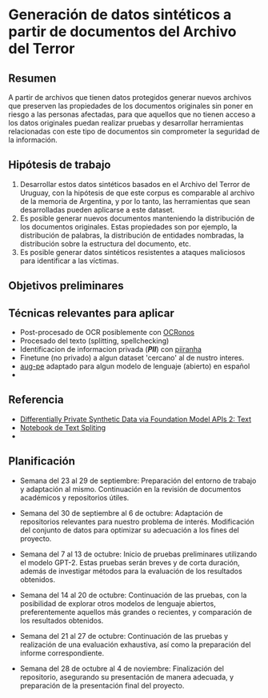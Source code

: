 # Generación de datos sintéticos a partir de documentos del Archivo del Terror

## Resumen
A partir de archivos que tienen datos protegidos generar nuevos archivos que preserven las propiedades de los documentos originales sin poner en riesgo a las personas afectadas, para que aquellos que no tienen acceso a los datos originales puedan realizar pruebas y desarrollar herramientas relacionadas con este tipo de documentos sin comprometer la seguridad de la información.

## Hipótesis de trabajo
1. Desarrollar estos datos sintéticos basados en el Archivo del Terror de Uruguay, con la hipótesis de que este corpus es comparable al archivo de la memoria de Argentina, y por lo tanto, las herramientas que sean desarrolladas pueden aplicarse a este dataset.
2. Es posible generar nuevos documentos manteniendo la distribución de los documentos originales. Estas propiedades son por ejemplo, la distribución de palabras, la distribución de entidades nombradas, la distribución sobre la estructura del documento, etc.
3. Es posible generar datos sintéticos resistentes a ataques maliciosos para identificar a las víctimas.

## Objetivos preliminares



## Técnicas relevantes para aplicar
- Post-procesado de OCR posiblemente con [OCRonos](https://huggingface.co/PleIAs/OCRonos)
- Procesado del texto (splitting, spellchecking)
- Identificacion de informacion privada (***PII***) con [piiranha](https://huggingface.co/iiiorg/piiranha-v1-detect-personal-information?text=27+de+Abril+al+2000)
- Finetune (no privado) a algun dataset 'cercano' al de nustro interes. 
- [aug-pe](https://github.com/AI-secure/aug-pe) adaptado para algun modelo de lenguaje (abierto) en español
- 

## Referencia
- [Differentially Private Synthetic Data via Foundation Model APIs 2: Text](https://alphapav.github.io/augpe-dpapitext/)
- [Notebook de Text Spliting](https://github.com/FullStackRetrieval-com/RetrievalTutorials/blob/main/tutorials/LevelsOfTextSplitting/5_Levels_Of_Text_Splitting.ipynb)
-


## Planificación

- Semana del 23 al 29 de septiembre: Preparación del entorno de trabajo y adaptación al mismo. Continuación en la revisión de documentos académicos y repositorios útiles.

- Semana del 30 de septiembre al 6 de octubre: Adaptación de repositorios relevantes para nuestro problema de interés. Modificación del conjunto de datos para optimizar su adecuación a los fines del proyecto.

- Semana del 7 al 13 de octubre: Inicio de pruebas preliminares utilizando el modelo GPT-2. Estas pruebas serán breves y de corta duración, además de investigar métodos para la evaluación de los resultados obtenidos.

- Semana del 14 al 20 de octubre: Continuación de las pruebas, con la posibilidad de explorar otros modelos de lenguaje abiertos, preferentemente aquellos más grandes o recientes, y comparación de los resultados obtenidos.

- Semana del 21 al 27 de octubre: Continuación de las pruebas y realización de una evaluación exhaustiva, así como la preparación del informe correspondiente.

- Semana del 28 de octubre al 4 de noviembre: Finalización del repositorio, asegurando su presentación de manera adecuada, y preparación de la presentación final del proyecto.
